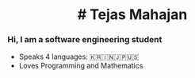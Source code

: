 <h1 align="center"> # Tejas Mahajan </h1>

### Hi, I am a software engineering student

- Speaks 4 languages: 🇰🇷🇮🇳🇯🇵🇺🇸
- Loves Programming and Mathematics
